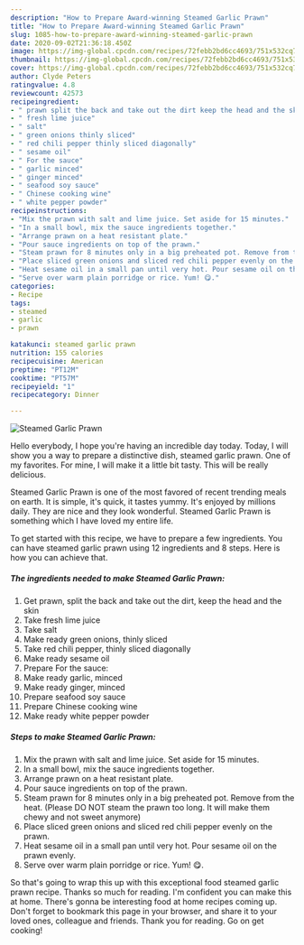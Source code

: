 ```yaml
---
description: "How to Prepare Award-winning Steamed Garlic Prawn"
title: "How to Prepare Award-winning Steamed Garlic Prawn"
slug: 1085-how-to-prepare-award-winning-steamed-garlic-prawn
date: 2020-09-02T21:36:18.450Z
image: https://img-global.cpcdn.com/recipes/72febb2bd6cc4693/751x532cq70/steamed-garlic-prawn-recipe-main-photo.jpg
thumbnail: https://img-global.cpcdn.com/recipes/72febb2bd6cc4693/751x532cq70/steamed-garlic-prawn-recipe-main-photo.jpg
cover: https://img-global.cpcdn.com/recipes/72febb2bd6cc4693/751x532cq70/steamed-garlic-prawn-recipe-main-photo.jpg
author: Clyde Peters
ratingvalue: 4.8
reviewcount: 42573
recipeingredient:
- " prawn split the back and take out the dirt keep the head and the skin"
- " fresh lime juice"
- " salt"
- " green onions thinly sliced"
- " red chili pepper thinly sliced diagonally"
- " sesame oil"
- " For the sauce"
- " garlic minced"
- " ginger minced"
- " seafood soy sauce"
- " Chinese cooking wine"
- " white pepper powder"
recipeinstructions:
- "Mix the prawn with salt and lime juice. Set aside for 15 minutes."
- "In a small bowl, mix the sauce ingredients together."
- "Arrange prawn on a heat resistant plate."
- "Pour sauce ingredients on top of the prawn."
- "Steam prawn for 8 minutes only in a big preheated pot. Remove from the heat. (Please DO NOT steam the prawn too long. It will make them chewy and not sweet anymore)"
- "Place sliced green onions and sliced red chili pepper evenly on the prawn."
- "Heat sesame oil in a small pan until very hot. Pour sesame oil on the prawn evenly."
- "Serve over warm plain porridge or rice. Yum! 😋."
categories:
- Recipe
tags:
- steamed
- garlic
- prawn

katakunci: steamed garlic prawn 
nutrition: 155 calories
recipecuisine: American
preptime: "PT12M"
cooktime: "PT57M"
recipeyield: "1"
recipecategory: Dinner

---
```



![Steamed Garlic Prawn](https://img-global.cpcdn.com/recipes/72febb2bd6cc4693/751x532cq70/steamed-garlic-prawn-recipe-main-photo.jpg)

Hello everybody, I hope you're having an incredible day today. Today, I will show you a way to prepare a distinctive dish, steamed garlic prawn. One of my favorites. For mine, I will make it a little bit tasty. This will be really delicious.

Steamed Garlic Prawn is one of the most favored of recent trending meals on earth. It is simple, it's quick, it tastes yummy. It's enjoyed by millions daily. They are nice and they look wonderful. Steamed Garlic Prawn is something which I have loved my entire life.




To get started with this recipe, we have to prepare a few ingredients. You can have steamed garlic prawn using 12 ingredients and 8 steps. Here is how you can achieve that.

<!--inarticleads1-->

##### The ingredients needed to make Steamed Garlic Prawn:

1. Get  prawn, split the back and take out the dirt, keep the head and the skin
1. Take  fresh lime juice
1. Take  salt
1. Make ready  green onions, thinly sliced
1. Take  red chili pepper, thinly sliced diagonally
1. Make ready  sesame oil
1. Prepare  For the sauce:
1. Make ready  garlic, minced
1. Make ready  ginger, minced
1. Prepare  seafood soy sauce
1. Prepare  Chinese cooking wine
1. Make ready  white pepper powder




<!--inarticleads2-->

##### Steps to make Steamed Garlic Prawn:

1. Mix the prawn with salt and lime juice. Set aside for 15 minutes.
1. In a small bowl, mix the sauce ingredients together.
1. Arrange prawn on a heat resistant plate.
1. Pour sauce ingredients on top of the prawn.
1. Steam prawn for 8 minutes only in a big preheated pot. Remove from the heat. (Please DO NOT steam the prawn too long. It will make them chewy and not sweet anymore)
1. Place sliced green onions and sliced red chili pepper evenly on the prawn.
1. Heat sesame oil in a small pan until very hot. Pour sesame oil on the prawn evenly.
1. Serve over warm plain porridge or rice. Yum! 😋.




So that's going to wrap this up with this exceptional food steamed garlic prawn recipe. Thanks so much for reading. I'm confident you can make this at home. There's gonna be interesting food at home recipes coming up. Don't forget to bookmark this page in your browser, and share it to your loved ones, colleague and friends. Thank you for reading. Go on get cooking!
